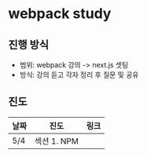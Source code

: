 # webpack study

## 진행 방식
- 범위: webpack 강의 -> next.js 셋팅
- 방식: 강의 듣고 각자 정리 후 질문 및 공유

## 진도
| 날짜 | 진도 | 링크 |
|---|---|---|
| 5/4 | 섹션 1. NPM | |